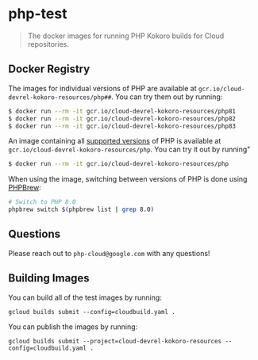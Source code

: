# php-test
> The docker images for running PHP Kokoro builds for Cloud repositories.

## Docker Registry
The images for individual versions of PHP are available at `gcr.io/cloud-devrel-kokoro-resources/php##`.
You can try them out by running:

```sh
$ docker run --rm -it gcr.io/cloud-devrel-kokoro-resources/php81
$ docker run --rm -it gcr.io/cloud-devrel-kokoro-resources/php82
$ docker run --rm -it gcr.io/cloud-devrel-kokoro-resources/php83
```

An image containing all [supported versions][php-version-support] of PHP is available
at `gcr.io/cloud-devrel-kokoro-resources/php`. You can try it out by running"

```sh
$ docker run --rm -it gcr.io/cloud-devrel-kokoro-resources/php
```

When using the image, switching between versions of PHP is done using [PHPBrew][phpbrew]:

```sh
# Switch to PHP 8.0
phpbrew switch $(phpbrew list | grep 8.0)
```

[php-version-support]: https://www.php.net/supported-versions.php
[phpbrew]: https://github.com/phpbrew/phpbrew

## Questions
Please reach out to `php-cloud@google.com` with any questions!


## Building Images

You can build all of the test images by running:

    gcloud builds submit --config=cloudbuild.yaml .

You can publish the images by running:

    gcloud builds submit --project=cloud-devrel-kokoro-resources --config=cloudbuild.yaml .

